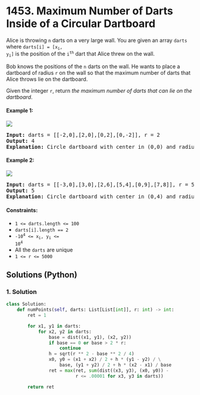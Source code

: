 # 1453. Maximum Number of Darts Inside of a Circular Dartboard
Alice is throwing `n` darts on a very large wall. You are given an array `darts` where <code>darts[i] = [x<sub>i</sub>, y<sub>i</sub>]</code> is the position of the <code>i<sup>th</sup></code> dart that Alice threw on the wall.

Bob knows the positions of the `n` darts on the wall. He wants to place a dartboard of radius `r` on the wall so that the maximum number of darts that Alice throws lie on the dartboard.

Given the integer `r`, return *the maximum number of darts that can lie on the dartboard*.

#### Example 1:
![](https://assets.leetcode.com/uploads/2020/04/29/sample_1_1806.png)
<pre>
<strong>Input:</strong> darts = [[-2,0],[2,0],[0,2],[0,-2]], r = 2
<strong>Output:</strong> 4
<strong>Explanation:</strong> Circle dartboard with center in (0,0) and radius = 2 contain all points.
</pre>

#### Example 2:
![](https://assets.leetcode.com/uploads/2020/04/29/sample_2_1806.png)
<pre>
<strong>Input:</strong> darts = [[-3,0],[3,0],[2,6],[5,4],[0,9],[7,8]], r = 5
<strong>Output:</strong> 5
<strong>Explanation:</strong> Circle dartboard with center in (0,4) and radius = 5 contain all points except the point (7,8).
</pre>

#### Constraints:
* `1 <= darts.length <= 100`
* `darts[i].length == 2`
* <code>-10<sup>4</sup> <= x<sub>i</sub>, y<sub>i</sub> <= 10<sup>4</sup></code>
* All the `darts` are unique
* `1 <= r <= 5000`

## Solutions (Python)

### 1. Solution
```Python
class Solution:
    def numPoints(self, darts: List[List[int]], r: int) -> int:
        ret = 1

        for x1, y1 in darts:
            for x2, y2 in darts:
                base = dist((x1, y1), (x2, y2))
                if base == 0 or base > 2 * r:
                    continue
                h = sqrt(r ** 2 - base ** 2 / 4)
                x0, y0 = (x1 + x2) / 2 + h * (y1 - y2) / \
                    base, (y1 + y2) / 2 + h * (x2 - x1) / base
                ret = max(ret, sum(dist((x3, y3), (x0, y0)) -
                          r <= .00001 for x3, y3 in darts))

        return ret
```
